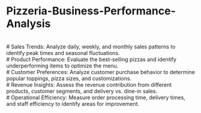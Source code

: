 # Pizzeria-Business-Performance-Analysis
<br>
# Sales Trends: Analyze daily, weekly, and monthly sales patterns to identify peak times and seasonal fluctuations.
<br>
# Product Performance: Evaluate the best-selling pizzas and identify underperforming items to optimize the menu.
<br>
# Customer Preferences: Analyze customer purchase behavior to determine popular toppings, pizza sizes, and customizations.
<br>
# Revenue Insights: Assess the revenue contribution from different products, customer segments, and delivery vs. dine-in sales.
<br>
# Operational Efficiency: Measure order processing time, delivery times, and staff efficiency to identify areas for improvement.
